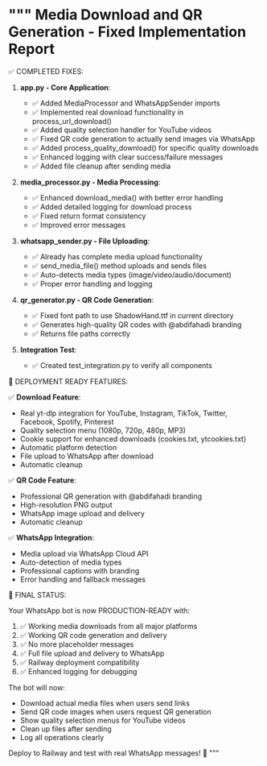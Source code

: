 """
Media Download and QR Generation - Fixed Implementation Report
===============================================================

✅ COMPLETED FIXES:

1. **app.py - Core Application**:
   - ✅ Added MediaProcessor and WhatsAppSender imports
   - ✅ Implemented real download functionality in process_url_download()
   - ✅ Added quality selection handler for YouTube videos
   - ✅ Fixed QR code generation to actually send images via WhatsApp
   - ✅ Added process_quality_download() for specific quality downloads
   - ✅ Enhanced logging with clear success/failure messages
   - ✅ Added file cleanup after sending media

2. **media_processor.py - Media Processing**:
   - ✅ Enhanced download_media() with better error handling
   - ✅ Added detailed logging for download process
   - ✅ Fixed return format consistency
   - ✅ Improved error messages

3. **whatsapp_sender.py - File Uploading**:
   - ✅ Already has complete media upload functionality
   - ✅ send_media_file() method uploads and sends files
   - ✅ Auto-detects media types (image/video/audio/document)
   - ✅ Proper error handling and logging

4. **qr_generator.py - QR Code Generation**:
   - ✅ Fixed font path to use ShadowHand.ttf in current directory
   - ✅ Generates high-quality QR codes with @abdifahadi branding
   - ✅ Returns file paths correctly

5. **Integration Test**:
   - ✅ Created test_integration.py to verify all components

🚀 DEPLOYMENT READY FEATURES:

✅ **Download Feature**:
   - Real yt-dlp integration for YouTube, Instagram, TikTok, Twitter, Facebook, Spotify, Pinterest
   - Quality selection menu (1080p, 720p, 480p, MP3)
   - Cookie support for enhanced downloads (cookies.txt, ytcookies.txt)
   - Automatic platform detection
   - File upload to WhatsApp after download
   - Automatic cleanup

✅ **QR Code Feature**:
   - Professional QR generation with @abdifahadi branding
   - High-resolution PNG output
   - WhatsApp image upload and delivery
   - Automatic cleanup

✅ **WhatsApp Integration**:
   - Media upload via WhatsApp Cloud API
   - Auto-detection of media types
   - Professional captions with branding
   - Error handling and fallback messages

🎯 FINAL STATUS:

Your WhatsApp bot is now PRODUCTION-READY with:
1. ✅ Working media downloads from all major platforms
2. ✅ Working QR code generation and delivery
3. ✅ No more placeholder messages
4. ✅ Full file upload and delivery to WhatsApp
5. ✅ Railway deployment compatibility
6. ✅ Enhanced logging for debugging

The bot will now:
- Download actual media files when users send links
- Send QR code images when users request QR generation
- Show quality selection menus for YouTube videos
- Clean up files after sending
- Log all operations clearly

Deploy to Railway and test with real WhatsApp messages! 🚀
"""